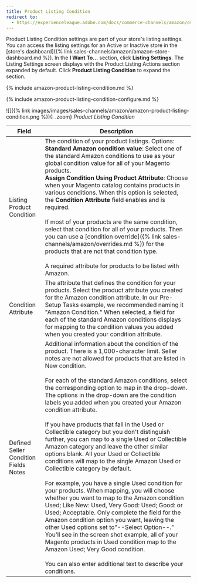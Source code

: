 ```yaml
---
title: Product Listing Condition
redirect to:
  - https://experienceleague.adobe.com/docs/commerce-channels/amazon/overview.html
---
```



Product Listing Condition settings are part of your store's listing settings. You can access the listing settings for an Active or Inactive store in the [store's dashboard]({% link sales-channels/amazon/amazon-store-dashboard.md %}). In the **I Want To...** section, click **Listing Settings**. The Listing Settings screen displays with the Product Listing Actions section expanded by default. Click **Product Listing Condition** to expand the section.

{% include amazon-product-listing-condition.md %}

{% include amazon-product-listing-condition-configure.md %}

 ![]({% link images/images/sales-channels/amazon/amazon-product-listing-condition.png %}){: .zoom}
 _Product Listing Condition_

|Field|Description|
|---|---|
|Listing Product Condition|The condition of your product listings. Options:<br/>**Standard Amazon condition value**: Select one of the standard Amazon conditions to use as your global condition value for all of your Magento products.<br/>**Assign Condition Using Product Attribute**: Choose when your Magento catalog contains products in various conditions. When this option is selected, the **Condition Attribute** field enables and is required.<br/><br/>If most of your products are the same condition, select that condition for all of your products. Then you can use a [condition override]({% link sales-channels/amazon/overrides.md %}) for the products that are not that condition type.<br/><br/>A required attribute for products to be listed with Amazon.|
|Condition Attribute|The attribute that defines the condition for your products. Select the product attribute you created for the Amazon condition attribute. In our Pre-Setup Tasks example, we recommended naming it "Amazon Condition." When selected, a field for each of the standard Amazon conditions displays for mapping to the condition values you added when you created your condition attribute.|
|Defined Seller Condition Fields Notes|Additional information about the condition of the product. There is a 1,000-character limit. Seller notes are not allowed for products that are listed in New condition.<br/><br/>For each of the standard Amazon conditions, select the corresponding option to map in the drop-down. The options in the drop-down are the condition labels you added when you created your Amazon condition attribute.<br/><br/>If you have products that fall in the Used or Collectible category but you don't distinguish further, you can map to a single Used or Collectible Amazon category and leave the other similar options blank. All your Used or Collectible conditions will map to the single Amazon Used or Collectible category by default.<br/><br/>For example, you have a single Used condition for your products. When mapping, you will choose whether you want to map to the Amazon condition Used; Like New: Used, Very Good: Used; Good: or Used; Acceptable. Only complete the field for the Amazon condition option you want, leaving the other Used options set to"--Select Option--." You'll see in the screen shot example, all of your Magento products in Used condition map to the Amazon Used; Very Good condition. <br/><br/>You can also enter additional text to describe your conditions.|
